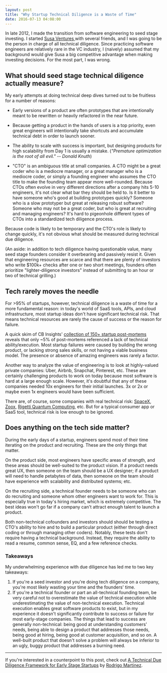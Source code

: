 ```yaml
---
layout: post
title: "Why Startup Technical Diligence is a Waste of Time"
date: 2016-07-13 04:08:00
---
```

In late 2012, I made the transition from software engineering to seed stage investing. I started <a href="http://susaventures.com" target="_blank">Susa Ventures </a> with several friends, and I was going to be the person in charge of all technical diligence. Since practicing software engineers are relatively rare in the VC industry, I (naively) assumed that my background would give Susa a big competitive advantage when making investing decisions. For the most part, I was wrong.

## What should seed stage technical diligence actually measure?

My early attempts at doing technical deep dives turned out to be fruitless for a number of reasons:

* Early versions of a product are often prototypes that are intentionally meant to be rewritten or heavily refactored in the near future.

* Because getting a product in the hands of users is a top priority, even great engineers will intentionally take shortcuts and accumulate technical debt in order to launch sooner.

* The ability to scale with success is important, but designing products for high scalability from Day 1 is usually a mistake. (*"Premature optimization is the root of all evil." -- Donald Knuth*)

* "CTO" is an ambiguous title at small companies. A CTO might be a great coder who is a mediocre manager, or a great manager who is a mediocre coder, or simply a founding engineer who assumes the CTO title to make the founding team appear more well-rounded. Because CTOs often evolve in very different directions after a company hits 5-10 engineers, it's not clear what bar they should be held to. Is it better to have someone who's good at building prototypes quickly? Someone who is a slow prototyper but great at releasing robust software? Someone who may not be a great coder, but who is great at recruiting and managing engineers? It's hard to pigeonhole different types of CTOs into a standardized tech diligence process.

Because code is likely to be temporary and the CTO's role is likely to change quickly, it's not obvious what should be measured during technical due diligence.

(An aside: in addition to tech diligence having questionable value, many seed stage founders consider it overbearing and passively resist it. Given that engineering resources are scarce and that there are plenty of investors who write $100k+ checks after one or two short meetings, founders often prioritize "lighter-diligence investors" instead of submitting to an hour or two of technical grilling.)

## Tech rarely moves the needle
For >95% of startups, however, technical diligence is a waste of time for a more fundamental reason: in today's world of SaaS tools, APIs, and cloud infrastructure, most startup ideas don't have significant technical risk. That means technical resources are rarely the cause of success or the reason for failure.

A quick skim of CB Insights' <a href="https://www.cbinsights.com/blog/startup-death-data/" target="_blank">collection of 150+ startup post-mortems</a> reveals that only ~5% of post-mortems referenced a lack of technical ability/execution. Most startup failures were caused by building the wrong product, or lacking strong sales skills, or not having a viable business model. The presence or absence of amazing engineers was rarely a factor.
 
Another way to analyze the value of engineering is to look at highly-valued private companies: Uber, Airbnb, Snapchat, Pinterest, etc. These are certainly challenging products to work on today because most software is hard at a large enough scale. However, it's doubtful that any of these companies needed 10x engineers for their initial launches. 3x or 2x or maybe even 1x engineers would have been sufficient.

There are, of course, some companies with real technical risk: <a href="http://www.spacex.com/" target="_blank">SpaceX</a>, <a href="http://spectrum.ieee.org/transportation/advanced-cars/meet-zoox-the-robotaxi-startup-taking-on-google-and-uber" target="_blank">Zoox</a>, <a href="http://www.rigetti.com/" target="_blank">Rigetti Quantum Computing</a>, etc. But for a typical consumer app or SaaS tool, technical risk is low enough to be ignored.

## Does anything on the tech side matter?

During the early days of a startup, engineers spend most of their time iterating on the product and recruiting. These are the only things that matter.

On the product side, most engineers have specific areas of strength, and these areas should be well-suited to the product vision. If a product needs great UX, then someone on the team should be a UX designer; if a product will need to handle petabytes of data, then someone on the team should have experience with scalability and distributed systems; etc.

On the recruiting side, a technical founder needs to be someone who can do recruiting and someone whom other engineers want to work for. This is especially true in today's hiring market, which is extremely competitive. The best ideas won't go far if a company can't attract enough talent to launch a product.

Both non-technical cofounders and investors should should be testing a CTO's ability to hire and to build a particular product (either through direct coding or through managing other coders). Notably, these tests don't require having a technical background. Instead, they require the ability to read a resume, common sense, EQ, and a few reference checks.

### Takeaways

My underwhelming experience with due diligence has led me to two key takeaways:

1. If you're a seed investor and you're doing tech diligence on a company, you're most likely wasting your time and the founders' time. 
2. If you're a technical founder or part an all-technical founding team, be very careful not to overestimate the value of technical execution while underestimating the value of non-technical execution. Technical execution enables great software products to exist, but in my experience it doesn't significantly contribute to success or failure for most early-stage companies. The things that lead to success are generally non-technical: being good at understanding customers' needs, being able to design a product that addresses those needs, being good at hiring, being good at customer acquisition, and so on. A well-built product that doesn't solve a problem will always be inferior to an ugly, buggy product that addresses a burning need.

<hr>

If you're interested in a counterpoint to this post, check out <a href="http://medium.com/point-nine-news/a-technical-due-diligence-framework-for-early-stage-startups-c24d5408256e" target="_blank">A Technical Due Diligence Framework for Early Stage Startups</a> by <a href="https://twitter.com/DecodingVC" target="_blank">Rodrigo Martinez</a>.
